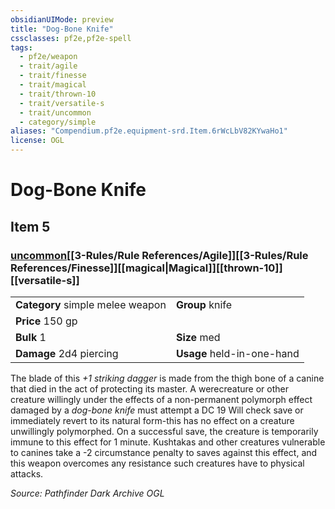 ```yaml
---
obsidianUIMode: preview
title: "Dog-Bone Knife"
cssclasses: pf2e,pf2e-spell
tags:
  - pf2e/weapon
  - trait/agile
  - trait/finesse
  - trait/magical
  - trait/thrown-10
  - trait/versatile-s
  - trait/uncommon
  - category/simple
aliases: "Compendium.pf2e.equipment-srd.Item.6rWcLbV82KYwaHo1"
license: OGL
---
```

# Dog-Bone Knife
## Item 5
### [uncommon](uncommon.md "Uncommon Rarity Trait")[[3-Rules/Rule References/Agile]][[3-Rules/Rule References/Finesse]][[magical|Magical]][[thrown-10]][[versatile-s]]

|  |  |
| -- | -- |
| **Category** simple melee weapon | **Group** knife |
| **Price** 150 gp |  |
| **Bulk** 1 | **Size** med |
| **Damage** 2d4 piercing  | **Usage** held-in-one-hand |



The blade of this _+1 striking dagger_ is made from the thigh bone of a canine that died in the act of protecting its master. A werecreature or other creature willingly under the effects of a non-permanent polymorph effect damaged by a _dog-bone knife_ must attempt a DC 19 Will check save or immediately revert to its natural form-this has no effect on a creature unwillingly polymorphed. On a successful save, the creature is temporarily immune to this effect for 1 minute. Kushtakas and other creatures vulnerable to canines take a -2 circumstance penalty to saves against this effect, and this weapon overcomes any resistance such creatures have to physical attacks.

*Source: Pathfinder Dark Archive*
*OGL*